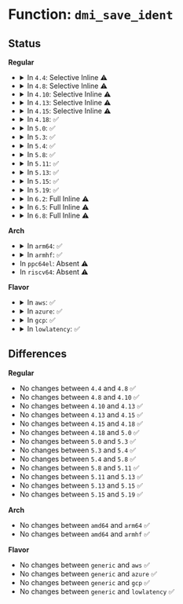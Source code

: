 # Function: <code>dmi_save_ident</code>

## Status
<b>Regular</b>
<ul>
<li>
<details>
<summary>In <code>4.4</code>: Selective Inline ⚠️</summary>

```c
void dmi_save_ident(const struct dmi_header *dm, int slot, int string);
```

**Collision:** Unique Static

**Inline:** Selective

**Transformation:** False

**Instances:**

```
In drivers/firmware/dmi_scan.c (ffffffff81fb50ae)
Location: drivers/firmware/dmi_scan.c:175
Inline: True
Direct callers:
  - drivers/firmware/dmi_scan.c:dmi_decode
  - drivers/firmware/dmi_scan.c:dmi_decode
  - drivers/firmware/dmi_scan.c:dmi_decode
  - drivers/firmware/dmi_scan.c:dmi_decode
  - drivers/firmware/dmi_scan.c:dmi_decode
  - drivers/firmware/dmi_scan.c:dmi_decode
  - drivers/firmware/dmi_scan.c:dmi_decode
  - drivers/firmware/dmi_scan.c:dmi_decode
  - drivers/firmware/dmi_scan.c:dmi_decode
  - drivers/firmware/dmi_scan.c:dmi_decode
  - drivers/firmware/dmi_scan.c:dmi_decode
  - drivers/firmware/dmi_scan.c:dmi_decode
  - drivers/firmware/dmi_scan.c:dmi_decode
  - drivers/firmware/dmi_scan.c:dmi_decode
  - drivers/firmware/dmi_scan.c:dmi_decode
  - drivers/firmware/dmi_scan.c:dmi_decode
```
**Symbols:**

```
ffffffff81fb50ae-ffffffff81fb50dd: dmi_save_ident (STB_LOCAL)
```
</details>
</li>
<li>
<details>
<summary>In <code>4.8</code>: Selective Inline ⚠️</summary>

```c
void dmi_save_ident(const struct dmi_header *dm, int slot, int string);
```

**Collision:** Unique Static

**Inline:** Selective

**Transformation:** False

**Instances:**

```
In drivers/firmware/dmi_scan.c (ffffffff81fe25db)
Location: drivers/firmware/dmi_scan.c:175
Inline: True
Direct callers:
  - drivers/firmware/dmi_scan.c:dmi_decode
  - drivers/firmware/dmi_scan.c:dmi_decode
  - drivers/firmware/dmi_scan.c:dmi_decode
  - drivers/firmware/dmi_scan.c:dmi_decode
  - drivers/firmware/dmi_scan.c:dmi_decode
  - drivers/firmware/dmi_scan.c:dmi_decode
  - drivers/firmware/dmi_scan.c:dmi_decode
  - drivers/firmware/dmi_scan.c:dmi_decode
  - drivers/firmware/dmi_scan.c:dmi_decode
  - drivers/firmware/dmi_scan.c:dmi_decode
  - drivers/firmware/dmi_scan.c:dmi_decode
  - drivers/firmware/dmi_scan.c:dmi_decode
  - drivers/firmware/dmi_scan.c:dmi_decode
  - drivers/firmware/dmi_scan.c:dmi_decode
  - drivers/firmware/dmi_scan.c:dmi_decode
  - drivers/firmware/dmi_scan.c:dmi_decode
```
**Symbols:**

```
ffffffff81fe25db-ffffffff81fe260a: dmi_save_ident (STB_LOCAL)
```
</details>
</li>
<li>
<details>
<summary>In <code>4.10</code>: Selective Inline ⚠️</summary>

```c
void dmi_save_ident(const struct dmi_header *dm, int slot, int string);
```

**Collision:** Unique Static

**Inline:** Selective

**Transformation:** False

**Instances:**

```
In drivers/firmware/dmi_scan.c (ffffffff820203b8)
Location: drivers/firmware/dmi_scan.c:175
Inline: True
Direct callers:
  - drivers/firmware/dmi_scan.c:dmi_decode
  - drivers/firmware/dmi_scan.c:dmi_decode
  - drivers/firmware/dmi_scan.c:dmi_decode
  - drivers/firmware/dmi_scan.c:dmi_decode
  - drivers/firmware/dmi_scan.c:dmi_decode
  - drivers/firmware/dmi_scan.c:dmi_decode
  - drivers/firmware/dmi_scan.c:dmi_decode
  - drivers/firmware/dmi_scan.c:dmi_decode
  - drivers/firmware/dmi_scan.c:dmi_decode
  - drivers/firmware/dmi_scan.c:dmi_decode
  - drivers/firmware/dmi_scan.c:dmi_decode
  - drivers/firmware/dmi_scan.c:dmi_decode
  - drivers/firmware/dmi_scan.c:dmi_decode
  - drivers/firmware/dmi_scan.c:dmi_decode
  - drivers/firmware/dmi_scan.c:dmi_decode
  - drivers/firmware/dmi_scan.c:dmi_decode
```
**Symbols:**

```
ffffffff820203b8-ffffffff820203e7: dmi_save_ident (STB_LOCAL)
```
</details>
</li>
<li>
<details>
<summary>In <code>4.13</code>: Selective Inline ⚠️</summary>

```c
void dmi_save_ident(const struct dmi_header *dm, int slot, int string);
```

**Collision:** Unique Static

**Inline:** Selective

**Transformation:** False

**Instances:**

```
In drivers/firmware/dmi_scan.c (ffffffff82102d8e)
Location: drivers/firmware/dmi_scan.c:175
Inline: True
Direct callers:
  - drivers/firmware/dmi_scan.c:dmi_decode
  - drivers/firmware/dmi_scan.c:dmi_decode
  - drivers/firmware/dmi_scan.c:dmi_decode
  - drivers/firmware/dmi_scan.c:dmi_decode
  - drivers/firmware/dmi_scan.c:dmi_decode
  - drivers/firmware/dmi_scan.c:dmi_decode
  - drivers/firmware/dmi_scan.c:dmi_decode
  - drivers/firmware/dmi_scan.c:dmi_decode
  - drivers/firmware/dmi_scan.c:dmi_decode
  - drivers/firmware/dmi_scan.c:dmi_decode
  - drivers/firmware/dmi_scan.c:dmi_decode
  - drivers/firmware/dmi_scan.c:dmi_decode
  - drivers/firmware/dmi_scan.c:dmi_decode
  - drivers/firmware/dmi_scan.c:dmi_decode
  - drivers/firmware/dmi_scan.c:dmi_decode
  - drivers/firmware/dmi_scan.c:dmi_decode
  - drivers/firmware/dmi_scan.c:dmi_decode
```
**Symbols:**

```
ffffffff82102d8e-ffffffff82102dca: dmi_save_ident (STB_LOCAL)
```
</details>
</li>
<li>
<details>
<summary>In <code>4.15</code>: Selective Inline ⚠️</summary>

```c
void dmi_save_ident(const struct dmi_header *dm, int slot, int string);
```

**Collision:** Unique Static

**Inline:** Selective

**Transformation:** False

**Instances:**

```
In drivers/firmware/dmi_scan.c (ffffffff8270c46f)
Location: drivers/firmware/dmi_scan.c:175
Inline: True
Direct callers:
  - drivers/firmware/dmi_scan.c:dmi_decode
  - drivers/firmware/dmi_scan.c:dmi_decode
  - drivers/firmware/dmi_scan.c:dmi_decode
  - drivers/firmware/dmi_scan.c:dmi_decode
  - drivers/firmware/dmi_scan.c:dmi_decode
  - drivers/firmware/dmi_scan.c:dmi_decode
  - drivers/firmware/dmi_scan.c:dmi_decode
  - drivers/firmware/dmi_scan.c:dmi_decode
  - drivers/firmware/dmi_scan.c:dmi_decode
  - drivers/firmware/dmi_scan.c:dmi_decode
  - drivers/firmware/dmi_scan.c:dmi_decode
  - drivers/firmware/dmi_scan.c:dmi_decode
  - drivers/firmware/dmi_scan.c:dmi_decode
  - drivers/firmware/dmi_scan.c:dmi_decode
  - drivers/firmware/dmi_scan.c:dmi_decode
  - drivers/firmware/dmi_scan.c:dmi_decode
  - drivers/firmware/dmi_scan.c:dmi_decode
```
**Symbols:**

```
ffffffff8270c46f-ffffffff8270c4ab: dmi_save_ident (STB_LOCAL)
```
</details>
</li>
<li>
<details>
<summary>In <code>4.18</code>: ✅</summary>

```c
void dmi_save_ident(const struct dmi_header *dm, int slot, int string);
```

**Collision:** Unique Static

**Inline:** No

**Transformation:** False

**Instances:**

```
In drivers/firmware/dmi_scan.c (ffffffff82736489)
Location: drivers/firmware/dmi_scan.c:167
Inline: False
Direct callers:
  - drivers/firmware/dmi_scan.c:dmi_decode
  - drivers/firmware/dmi_scan.c:dmi_decode
  - drivers/firmware/dmi_scan.c:dmi_decode
  - drivers/firmware/dmi_scan.c:dmi_decode
  - drivers/firmware/dmi_scan.c:dmi_decode
  - drivers/firmware/dmi_scan.c:dmi_decode
  - drivers/firmware/dmi_scan.c:dmi_decode
  - drivers/firmware/dmi_scan.c:dmi_decode
  - drivers/firmware/dmi_scan.c:dmi_decode
  - drivers/firmware/dmi_scan.c:dmi_decode
  - drivers/firmware/dmi_scan.c:dmi_decode
  - drivers/firmware/dmi_scan.c:dmi_decode
  - drivers/firmware/dmi_scan.c:dmi_decode
  - drivers/firmware/dmi_scan.c:dmi_decode
  - drivers/firmware/dmi_scan.c:dmi_decode
  - drivers/firmware/dmi_scan.c:dmi_decode
  - drivers/firmware/dmi_scan.c:dmi_decode
  - drivers/firmware/dmi_scan.c:dmi_decode
```
**Symbols:**

```
ffffffff82736489-ffffffff827364c5: dmi_save_ident (STB_LOCAL)
```
</details>
</li>
<li>
<details>
<summary>In <code>5.0</code>: ✅</summary>

```c
void dmi_save_ident(const struct dmi_header *dm, int slot, int string);
```

**Collision:** Unique Static

**Inline:** No

**Transformation:** False

**Instances:**

```
In drivers/firmware/dmi_scan.c (ffffffff828f03b5)
Location: drivers/firmware/dmi_scan.c:167
Inline: False
Direct callers:
  - drivers/firmware/dmi_scan.c:dmi_decode
  - drivers/firmware/dmi_scan.c:dmi_decode
  - drivers/firmware/dmi_scan.c:dmi_decode
  - drivers/firmware/dmi_scan.c:dmi_decode
  - drivers/firmware/dmi_scan.c:dmi_decode
  - drivers/firmware/dmi_scan.c:dmi_decode
  - drivers/firmware/dmi_scan.c:dmi_decode
  - drivers/firmware/dmi_scan.c:dmi_decode
  - drivers/firmware/dmi_scan.c:dmi_decode
  - drivers/firmware/dmi_scan.c:dmi_decode
  - drivers/firmware/dmi_scan.c:dmi_decode
  - drivers/firmware/dmi_scan.c:dmi_decode
  - drivers/firmware/dmi_scan.c:dmi_decode
  - drivers/firmware/dmi_scan.c:dmi_decode
  - drivers/firmware/dmi_scan.c:dmi_decode
  - drivers/firmware/dmi_scan.c:dmi_decode
  - drivers/firmware/dmi_scan.c:dmi_decode
  - drivers/firmware/dmi_scan.c:dmi_decode
```
**Symbols:**

```
ffffffff828f03b5-ffffffff828f03f1: dmi_save_ident (STB_LOCAL)
```
</details>
</li>
<li>
<details>
<summary>In <code>5.3</code>: ✅</summary>

```c
void dmi_save_ident(const struct dmi_header *dm, int slot, int string);
```

**Collision:** Unique Static

**Inline:** No

**Transformation:** False

**Instances:**

```
In drivers/firmware/dmi_scan.c (ffffffff8290bad8)
Location: drivers/firmware/dmi_scan.c:168
Inline: False
Direct callers:
  - drivers/firmware/dmi_scan.c:dmi_decode
  - drivers/firmware/dmi_scan.c:dmi_decode
  - drivers/firmware/dmi_scan.c:dmi_decode
  - drivers/firmware/dmi_scan.c:dmi_decode
  - drivers/firmware/dmi_scan.c:dmi_decode
  - drivers/firmware/dmi_scan.c:dmi_decode
  - drivers/firmware/dmi_scan.c:dmi_decode
  - drivers/firmware/dmi_scan.c:dmi_decode
  - drivers/firmware/dmi_scan.c:dmi_decode
  - drivers/firmware/dmi_scan.c:dmi_decode
  - drivers/firmware/dmi_scan.c:dmi_decode
  - drivers/firmware/dmi_scan.c:dmi_decode
  - drivers/firmware/dmi_scan.c:dmi_decode
  - drivers/firmware/dmi_scan.c:dmi_decode
  - drivers/firmware/dmi_scan.c:dmi_decode
  - drivers/firmware/dmi_scan.c:dmi_decode
  - drivers/firmware/dmi_scan.c:dmi_decode
  - drivers/firmware/dmi_scan.c:dmi_decode
```
**Symbols:**

```
ffffffff8290bad8-ffffffff8290bb14: dmi_save_ident (STB_LOCAL)
```
</details>
</li>
<li>
<details>
<summary>In <code>5.4</code>: ✅</summary>

```c
void dmi_save_ident(const struct dmi_header *dm, int slot, int string);
```

**Collision:** Unique Static

**Inline:** No

**Transformation:** False

**Instances:**

```
In drivers/firmware/dmi_scan.c (ffffffff829154a1)
Location: drivers/firmware/dmi_scan.c:168
Inline: False
Direct callers:
  - drivers/firmware/dmi_scan.c:dmi_decode
  - drivers/firmware/dmi_scan.c:dmi_decode
  - drivers/firmware/dmi_scan.c:dmi_decode
  - drivers/firmware/dmi_scan.c:dmi_decode
  - drivers/firmware/dmi_scan.c:dmi_decode
  - drivers/firmware/dmi_scan.c:dmi_decode
  - drivers/firmware/dmi_scan.c:dmi_decode
  - drivers/firmware/dmi_scan.c:dmi_decode
  - drivers/firmware/dmi_scan.c:dmi_decode
  - drivers/firmware/dmi_scan.c:dmi_decode
  - drivers/firmware/dmi_scan.c:dmi_decode
  - drivers/firmware/dmi_scan.c:dmi_decode
  - drivers/firmware/dmi_scan.c:dmi_decode
  - drivers/firmware/dmi_scan.c:dmi_decode
  - drivers/firmware/dmi_scan.c:dmi_decode
  - drivers/firmware/dmi_scan.c:dmi_decode
  - drivers/firmware/dmi_scan.c:dmi_decode
  - drivers/firmware/dmi_scan.c:dmi_decode
```
**Symbols:**

```
ffffffff829154a1-ffffffff829154dd: dmi_save_ident (STB_LOCAL)
```
</details>
</li>
<li>
<details>
<summary>In <code>5.8</code>: ✅</summary>

```c
void dmi_save_ident(const struct dmi_header *dm, int slot, int string);
```

**Collision:** Unique Static

**Inline:** No

**Transformation:** False

**Instances:**

```
In drivers/firmware/dmi_scan.c (ffffffff82d27919)
Location: drivers/firmware/dmi_scan.c:173
Inline: False
Direct callers:
  - drivers/firmware/dmi_scan.c:dmi_decode
  - drivers/firmware/dmi_scan.c:dmi_decode
  - drivers/firmware/dmi_scan.c:dmi_decode
  - drivers/firmware/dmi_scan.c:dmi_decode
  - drivers/firmware/dmi_scan.c:dmi_decode
  - drivers/firmware/dmi_scan.c:dmi_decode
  - drivers/firmware/dmi_scan.c:dmi_decode
  - drivers/firmware/dmi_scan.c:dmi_decode
  - drivers/firmware/dmi_scan.c:dmi_decode
  - drivers/firmware/dmi_scan.c:dmi_decode
  - drivers/firmware/dmi_scan.c:dmi_decode
  - drivers/firmware/dmi_scan.c:dmi_decode
  - drivers/firmware/dmi_scan.c:dmi_decode
  - drivers/firmware/dmi_scan.c:dmi_decode
  - drivers/firmware/dmi_scan.c:dmi_decode
  - drivers/firmware/dmi_scan.c:dmi_decode
  - drivers/firmware/dmi_scan.c:dmi_decode
  - drivers/firmware/dmi_scan.c:dmi_decode
```
**Symbols:**

```
ffffffff82d27919-ffffffff82d27955: dmi_save_ident (STB_LOCAL)
```
</details>
</li>
<li>
<details>
<summary>In <code>5.11</code>: ✅</summary>

```c
void dmi_save_ident(const struct dmi_header *dm, int slot, int string);
```

**Collision:** Unique Static

**Inline:** No

**Transformation:** False

**Instances:**

```
In drivers/firmware/dmi_scan.c (ffffffff83016031)
Location: drivers/firmware/dmi_scan.c:173
Inline: False
Direct callers:
  - drivers/firmware/dmi_scan.c:dmi_decode
  - drivers/firmware/dmi_scan.c:dmi_decode
  - drivers/firmware/dmi_scan.c:dmi_decode
  - drivers/firmware/dmi_scan.c:dmi_decode
  - drivers/firmware/dmi_scan.c:dmi_decode
  - drivers/firmware/dmi_scan.c:dmi_decode
  - drivers/firmware/dmi_scan.c:dmi_decode
  - drivers/firmware/dmi_scan.c:dmi_decode
  - drivers/firmware/dmi_scan.c:dmi_decode
  - drivers/firmware/dmi_scan.c:dmi_decode
  - drivers/firmware/dmi_scan.c:dmi_decode
  - drivers/firmware/dmi_scan.c:dmi_decode
  - drivers/firmware/dmi_scan.c:dmi_decode
  - drivers/firmware/dmi_scan.c:dmi_decode
  - drivers/firmware/dmi_scan.c:dmi_decode
  - drivers/firmware/dmi_scan.c:dmi_decode
  - drivers/firmware/dmi_scan.c:dmi_decode
  - drivers/firmware/dmi_scan.c:dmi_decode
```
**Symbols:**

```
ffffffff83016031-ffffffff8301606d: dmi_save_ident (STB_LOCAL)
```
</details>
</li>
<li>
<details>
<summary>In <code>5.13</code>: ✅</summary>

```c
void dmi_save_ident(const struct dmi_header *dm, int slot, int string);
```

**Collision:** Unique Static

**Inline:** No

**Transformation:** False

**Instances:**

```
In drivers/firmware/dmi_scan.c (ffffffff83220fda)
Location: drivers/firmware/dmi_scan.c:174
Inline: False
Direct callers:
  - drivers/firmware/dmi_scan.c:dmi_decode
  - drivers/firmware/dmi_scan.c:dmi_decode
  - drivers/firmware/dmi_scan.c:dmi_decode
  - drivers/firmware/dmi_scan.c:dmi_decode
  - drivers/firmware/dmi_scan.c:dmi_decode
  - drivers/firmware/dmi_scan.c:dmi_decode
  - drivers/firmware/dmi_scan.c:dmi_decode
  - drivers/firmware/dmi_scan.c:dmi_decode
  - drivers/firmware/dmi_scan.c:dmi_decode
  - drivers/firmware/dmi_scan.c:dmi_decode
  - drivers/firmware/dmi_scan.c:dmi_decode
  - drivers/firmware/dmi_scan.c:dmi_decode
  - drivers/firmware/dmi_scan.c:dmi_decode
  - drivers/firmware/dmi_scan.c:dmi_decode
  - drivers/firmware/dmi_scan.c:dmi_decode
  - drivers/firmware/dmi_scan.c:dmi_decode
  - drivers/firmware/dmi_scan.c:dmi_decode
  - drivers/firmware/dmi_scan.c:dmi_decode
```
**Symbols:**

```
ffffffff83220fda-ffffffff83221016: dmi_save_ident (STB_LOCAL)
```
</details>
</li>
<li>
<details>
<summary>In <code>5.15</code>: ✅</summary>

```c
void dmi_save_ident(const struct dmi_header *dm, int slot, int string);
```

**Collision:** Unique Static

**Inline:** No

**Transformation:** False

**Instances:**

```
In drivers/firmware/dmi_scan.c (ffffffff8330a9ee)
Location: drivers/firmware/dmi_scan.c:174
Inline: False
Direct callers:
  - drivers/firmware/dmi_scan.c:dmi_decode
  - drivers/firmware/dmi_scan.c:dmi_decode
  - drivers/firmware/dmi_scan.c:dmi_decode
  - drivers/firmware/dmi_scan.c:dmi_decode
  - drivers/firmware/dmi_scan.c:dmi_decode
  - drivers/firmware/dmi_scan.c:dmi_decode
  - drivers/firmware/dmi_scan.c:dmi_decode
  - drivers/firmware/dmi_scan.c:dmi_decode
  - drivers/firmware/dmi_scan.c:dmi_decode
  - drivers/firmware/dmi_scan.c:dmi_decode
  - drivers/firmware/dmi_scan.c:dmi_decode
  - drivers/firmware/dmi_scan.c:dmi_decode
  - drivers/firmware/dmi_scan.c:dmi_decode
  - drivers/firmware/dmi_scan.c:dmi_decode
  - drivers/firmware/dmi_scan.c:dmi_decode
  - drivers/firmware/dmi_scan.c:dmi_decode
  - drivers/firmware/dmi_scan.c:dmi_decode
  - drivers/firmware/dmi_scan.c:dmi_decode
```
**Symbols:**

```
ffffffff8330a9ee-ffffffff8330aa69: dmi_save_ident (STB_LOCAL)
```
</details>
</li>
<li>
<details>
<summary>In <code>5.19</code>: ✅</summary>

```c
void dmi_save_ident(const struct dmi_header *dm, int slot, int string);
```

**Collision:** Unique Static

**Inline:** No

**Transformation:** False

**Instances:**

```
In drivers/firmware/dmi_scan.c (ffffffff834c42d3)
Location: drivers/firmware/dmi_scan.c:174
Inline: False
Direct callers:
  - drivers/firmware/dmi_scan.c:dmi_decode
  - drivers/firmware/dmi_scan.c:dmi_decode
  - drivers/firmware/dmi_scan.c:dmi_decode
  - drivers/firmware/dmi_scan.c:dmi_decode
  - drivers/firmware/dmi_scan.c:dmi_decode
  - drivers/firmware/dmi_scan.c:dmi_decode
  - drivers/firmware/dmi_scan.c:dmi_decode
  - drivers/firmware/dmi_scan.c:dmi_decode
  - drivers/firmware/dmi_scan.c:dmi_decode
  - drivers/firmware/dmi_scan.c:dmi_decode
  - drivers/firmware/dmi_scan.c:dmi_decode
  - drivers/firmware/dmi_scan.c:dmi_decode
  - drivers/firmware/dmi_scan.c:dmi_decode
  - drivers/firmware/dmi_scan.c:dmi_decode
  - drivers/firmware/dmi_scan.c:dmi_decode
  - drivers/firmware/dmi_scan.c:dmi_decode
  - drivers/firmware/dmi_scan.c:dmi_decode
  - drivers/firmware/dmi_scan.c:dmi_decode
```
**Symbols:**

```
ffffffff834c42d3-ffffffff834c435a: dmi_save_ident (STB_LOCAL)
```
</details>
</li>
<li>
<details>
<summary>In <code>6.2</code>: Full Inline ⚠️</summary>

**Collision:** Unique Static

**Inline:** Full

**Transformation:** False

**Instances:**

```
In drivers/firmware/dmi_scan.c (ffffffff83f0539f)
Location: drivers/firmware/dmi_scan.c:174
Inline: True
Inline callers:
  - drivers/firmware/dmi_scan.c:dmi_decode
  - drivers/firmware/dmi_scan.c:dmi_decode
  - drivers/firmware/dmi_scan.c:dmi_decode
  - drivers/firmware/dmi_scan.c:dmi_decode
  - drivers/firmware/dmi_scan.c:dmi_decode
  - drivers/firmware/dmi_scan.c:dmi_decode
  - drivers/firmware/dmi_scan.c:dmi_decode
  - drivers/firmware/dmi_scan.c:dmi_decode
  - drivers/firmware/dmi_scan.c:dmi_decode
  - drivers/firmware/dmi_scan.c:dmi_decode
  - drivers/firmware/dmi_scan.c:dmi_decode
  - drivers/firmware/dmi_scan.c:dmi_decode
  - drivers/firmware/dmi_scan.c:dmi_decode
  - drivers/firmware/dmi_scan.c:dmi_decode
  - drivers/firmware/dmi_scan.c:dmi_decode
  - drivers/firmware/dmi_scan.c:dmi_decode
  - drivers/firmware/dmi_scan.c:dmi_decode
  - drivers/firmware/dmi_scan.c:dmi_decode
```
</details>
</li>
<li>
<details>
<summary>In <code>6.5</code>: Full Inline ⚠️</summary>

**Collision:** Unique Static

**Inline:** Full

**Transformation:** False

**Instances:**

```
In drivers/firmware/dmi_scan.c (ffffffff8372b34f)
Location: drivers/firmware/dmi_scan.c:174
Inline: True
Inline callers:
  - drivers/firmware/dmi_scan.c:dmi_decode
  - drivers/firmware/dmi_scan.c:dmi_decode
  - drivers/firmware/dmi_scan.c:dmi_decode
  - drivers/firmware/dmi_scan.c:dmi_decode
  - drivers/firmware/dmi_scan.c:dmi_decode
  - drivers/firmware/dmi_scan.c:dmi_decode
  - drivers/firmware/dmi_scan.c:dmi_decode
  - drivers/firmware/dmi_scan.c:dmi_decode
  - drivers/firmware/dmi_scan.c:dmi_decode
  - drivers/firmware/dmi_scan.c:dmi_decode
  - drivers/firmware/dmi_scan.c:dmi_decode
  - drivers/firmware/dmi_scan.c:dmi_decode
  - drivers/firmware/dmi_scan.c:dmi_decode
  - drivers/firmware/dmi_scan.c:dmi_decode
  - drivers/firmware/dmi_scan.c:dmi_decode
  - drivers/firmware/dmi_scan.c:dmi_decode
  - drivers/firmware/dmi_scan.c:dmi_decode
  - drivers/firmware/dmi_scan.c:dmi_decode
```
</details>
</li>
<li>
<details>
<summary>In <code>6.8</code>: Full Inline ⚠️</summary>

**Collision:** Unique Static

**Inline:** Full

**Transformation:** False

**Instances:**

```
In drivers/firmware/dmi_scan.c (ffffffff8395f30f)
Location: drivers/firmware/dmi_scan.c:174
Inline: True
Inline callers:
  - drivers/firmware/dmi_scan.c:dmi_decode
  - drivers/firmware/dmi_scan.c:dmi_decode
  - drivers/firmware/dmi_scan.c:dmi_decode
  - drivers/firmware/dmi_scan.c:dmi_decode
  - drivers/firmware/dmi_scan.c:dmi_decode
  - drivers/firmware/dmi_scan.c:dmi_decode
  - drivers/firmware/dmi_scan.c:dmi_decode
  - drivers/firmware/dmi_scan.c:dmi_decode
  - drivers/firmware/dmi_scan.c:dmi_decode
  - drivers/firmware/dmi_scan.c:dmi_decode
  - drivers/firmware/dmi_scan.c:dmi_decode
  - drivers/firmware/dmi_scan.c:dmi_decode
  - drivers/firmware/dmi_scan.c:dmi_decode
  - drivers/firmware/dmi_scan.c:dmi_decode
  - drivers/firmware/dmi_scan.c:dmi_decode
  - drivers/firmware/dmi_scan.c:dmi_decode
  - drivers/firmware/dmi_scan.c:dmi_decode
  - drivers/firmware/dmi_scan.c:dmi_decode
```
</details>
</li>
</ul>
<b>Arch</b>
<ul>
<li>
<details>
<summary>In <code>arm64</code>: ✅</summary>

```c
void dmi_save_ident(const struct dmi_header *dm, int slot, int string);
```

**Collision:** Unique Static

**Inline:** No

**Transformation:** False

**Instances:**

```
In drivers/firmware/dmi_scan.c (ffff8000114a38f4)
Location: drivers/firmware/dmi_scan.c:168
Inline: False
Direct callers:
  - drivers/firmware/dmi_scan.c:dmi_decode
  - drivers/firmware/dmi_scan.c:dmi_decode
  - drivers/firmware/dmi_scan.c:dmi_decode
  - drivers/firmware/dmi_scan.c:dmi_decode
  - drivers/firmware/dmi_scan.c:dmi_decode
  - drivers/firmware/dmi_scan.c:dmi_decode
  - drivers/firmware/dmi_scan.c:dmi_decode
  - drivers/firmware/dmi_scan.c:dmi_decode
  - drivers/firmware/dmi_scan.c:dmi_decode
  - drivers/firmware/dmi_scan.c:dmi_decode
  - drivers/firmware/dmi_scan.c:dmi_decode
  - drivers/firmware/dmi_scan.c:dmi_decode
  - drivers/firmware/dmi_scan.c:dmi_decode
  - drivers/firmware/dmi_scan.c:dmi_decode
  - drivers/firmware/dmi_scan.c:dmi_decode
  - drivers/firmware/dmi_scan.c:dmi_decode
  - drivers/firmware/dmi_scan.c:dmi_decode
  - drivers/firmware/dmi_scan.c:dmi_decode
```
**Symbols:**

```
ffff8000114a38f4-ffff8000114a395c: dmi_save_ident (STB_LOCAL)
```
</details>
</li>
<li>
<details>
<summary>In <code>armhf</code>: ✅</summary>

```c
void dmi_save_ident(const struct dmi_header *dm, int slot, int string);
```

**Collision:** Unique Static

**Inline:** No

**Transformation:** False

**Instances:**

```
In drivers/firmware/dmi_scan.c (c15a6014)
Location: drivers/firmware/dmi_scan.c:168
Inline: False
Direct callers:
  - drivers/firmware/dmi_scan.c:dmi_decode
  - drivers/firmware/dmi_scan.c:dmi_decode
  - drivers/firmware/dmi_scan.c:dmi_decode
  - drivers/firmware/dmi_scan.c:dmi_decode
  - drivers/firmware/dmi_scan.c:dmi_decode
  - drivers/firmware/dmi_scan.c:dmi_decode
  - drivers/firmware/dmi_scan.c:dmi_decode
  - drivers/firmware/dmi_scan.c:dmi_decode
  - drivers/firmware/dmi_scan.c:dmi_decode
  - drivers/firmware/dmi_scan.c:dmi_decode
  - drivers/firmware/dmi_scan.c:dmi_decode
  - drivers/firmware/dmi_scan.c:dmi_decode
  - drivers/firmware/dmi_scan.c:dmi_decode
  - drivers/firmware/dmi_scan.c:dmi_decode
  - drivers/firmware/dmi_scan.c:dmi_decode
  - drivers/firmware/dmi_scan.c:dmi_decode
  - drivers/firmware/dmi_scan.c:dmi_decode
  - drivers/firmware/dmi_scan.c:dmi_decode
```
**Symbols:**

```
c15a6014-c15a6060: dmi_save_ident (STB_LOCAL)
```
</details>
</li>
<li>
In <code>ppc64el</code>: Absent ⚠️
</li>
<li>
In <code>riscv64</code>: Absent ⚠️
</li>
</ul>
<b>Flavor</b>
<ul>
<li>
<details>
<summary>In <code>aws</code>: ✅</summary>

```c
void dmi_save_ident(const struct dmi_header *dm, int slot, int string);
```

**Collision:** Unique Static

**Inline:** No

**Transformation:** False

**Instances:**

```
In drivers/firmware/dmi_scan.c (ffffffff828fa9f5)
Location: drivers/firmware/dmi_scan.c:168
Inline: False
Direct callers:
  - drivers/firmware/dmi_scan.c:dmi_decode
  - drivers/firmware/dmi_scan.c:dmi_decode
  - drivers/firmware/dmi_scan.c:dmi_decode
  - drivers/firmware/dmi_scan.c:dmi_decode
  - drivers/firmware/dmi_scan.c:dmi_decode
  - drivers/firmware/dmi_scan.c:dmi_decode
  - drivers/firmware/dmi_scan.c:dmi_decode
  - drivers/firmware/dmi_scan.c:dmi_decode
  - drivers/firmware/dmi_scan.c:dmi_decode
  - drivers/firmware/dmi_scan.c:dmi_decode
  - drivers/firmware/dmi_scan.c:dmi_decode
  - drivers/firmware/dmi_scan.c:dmi_decode
  - drivers/firmware/dmi_scan.c:dmi_decode
  - drivers/firmware/dmi_scan.c:dmi_decode
  - drivers/firmware/dmi_scan.c:dmi_decode
  - drivers/firmware/dmi_scan.c:dmi_decode
  - drivers/firmware/dmi_scan.c:dmi_decode
  - drivers/firmware/dmi_scan.c:dmi_decode
```
**Symbols:**

```
ffffffff828fa9f5-ffffffff828faa31: dmi_save_ident (STB_LOCAL)
```
</details>
</li>
<li>
<details>
<summary>In <code>azure</code>: ✅</summary>

```c
void dmi_save_ident(const struct dmi_header *dm, int slot, int string);
```

**Collision:** Unique Static

**Inline:** No

**Transformation:** False

**Instances:**

```
In drivers/firmware/dmi_scan.c (ffffffff828f2291)
Location: drivers/firmware/dmi_scan.c:168
Inline: False
Direct callers:
  - drivers/firmware/dmi_scan.c:dmi_decode
  - drivers/firmware/dmi_scan.c:dmi_decode
  - drivers/firmware/dmi_scan.c:dmi_decode
  - drivers/firmware/dmi_scan.c:dmi_decode
  - drivers/firmware/dmi_scan.c:dmi_decode
  - drivers/firmware/dmi_scan.c:dmi_decode
  - drivers/firmware/dmi_scan.c:dmi_decode
  - drivers/firmware/dmi_scan.c:dmi_decode
  - drivers/firmware/dmi_scan.c:dmi_decode
  - drivers/firmware/dmi_scan.c:dmi_decode
  - drivers/firmware/dmi_scan.c:dmi_decode
  - drivers/firmware/dmi_scan.c:dmi_decode
  - drivers/firmware/dmi_scan.c:dmi_decode
  - drivers/firmware/dmi_scan.c:dmi_decode
  - drivers/firmware/dmi_scan.c:dmi_decode
  - drivers/firmware/dmi_scan.c:dmi_decode
  - drivers/firmware/dmi_scan.c:dmi_decode
  - drivers/firmware/dmi_scan.c:dmi_decode
```
**Symbols:**

```
ffffffff828f2291-ffffffff828f22cd: dmi_save_ident (STB_LOCAL)
```
</details>
</li>
<li>
<details>
<summary>In <code>gcp</code>: ✅</summary>

```c
void dmi_save_ident(const struct dmi_header *dm, int slot, int string);
```

**Collision:** Unique Static

**Inline:** No

**Transformation:** False

**Instances:**

```
In drivers/firmware/dmi_scan.c (ffffffff8290fad6)
Location: drivers/firmware/dmi_scan.c:168
Inline: False
Direct callers:
  - drivers/firmware/dmi_scan.c:dmi_decode
  - drivers/firmware/dmi_scan.c:dmi_decode
  - drivers/firmware/dmi_scan.c:dmi_decode
  - drivers/firmware/dmi_scan.c:dmi_decode
  - drivers/firmware/dmi_scan.c:dmi_decode
  - drivers/firmware/dmi_scan.c:dmi_decode
  - drivers/firmware/dmi_scan.c:dmi_decode
  - drivers/firmware/dmi_scan.c:dmi_decode
  - drivers/firmware/dmi_scan.c:dmi_decode
  - drivers/firmware/dmi_scan.c:dmi_decode
  - drivers/firmware/dmi_scan.c:dmi_decode
  - drivers/firmware/dmi_scan.c:dmi_decode
  - drivers/firmware/dmi_scan.c:dmi_decode
  - drivers/firmware/dmi_scan.c:dmi_decode
  - drivers/firmware/dmi_scan.c:dmi_decode
  - drivers/firmware/dmi_scan.c:dmi_decode
  - drivers/firmware/dmi_scan.c:dmi_decode
  - drivers/firmware/dmi_scan.c:dmi_decode
```
**Symbols:**

```
ffffffff8290fad6-ffffffff8290fb12: dmi_save_ident (STB_LOCAL)
```
</details>
</li>
<li>
<details>
<summary>In <code>lowlatency</code>: ✅</summary>

```c
void dmi_save_ident(const struct dmi_header *dm, int slot, int string);
```

**Collision:** Unique Static

**Inline:** No

**Transformation:** False

**Instances:**

```
In drivers/firmware/dmi_scan.c (ffffffff82916503)
Location: drivers/firmware/dmi_scan.c:168
Inline: False
Direct callers:
  - drivers/firmware/dmi_scan.c:dmi_decode
  - drivers/firmware/dmi_scan.c:dmi_decode
  - drivers/firmware/dmi_scan.c:dmi_decode
  - drivers/firmware/dmi_scan.c:dmi_decode
  - drivers/firmware/dmi_scan.c:dmi_decode
  - drivers/firmware/dmi_scan.c:dmi_decode
  - drivers/firmware/dmi_scan.c:dmi_decode
  - drivers/firmware/dmi_scan.c:dmi_decode
  - drivers/firmware/dmi_scan.c:dmi_decode
  - drivers/firmware/dmi_scan.c:dmi_decode
  - drivers/firmware/dmi_scan.c:dmi_decode
  - drivers/firmware/dmi_scan.c:dmi_decode
  - drivers/firmware/dmi_scan.c:dmi_decode
  - drivers/firmware/dmi_scan.c:dmi_decode
  - drivers/firmware/dmi_scan.c:dmi_decode
  - drivers/firmware/dmi_scan.c:dmi_decode
  - drivers/firmware/dmi_scan.c:dmi_decode
  - drivers/firmware/dmi_scan.c:dmi_decode
```
**Symbols:**

```
ffffffff82916503-ffffffff8291653f: dmi_save_ident (STB_LOCAL)
```
</details>
</li>
</ul>

## Differences
<b>Regular</b>
<ul>
<li>
No changes between <code>4.4</code> and <code>4.8</code> ✅
</li>
<li>
No changes between <code>4.8</code> and <code>4.10</code> ✅
</li>
<li>
No changes between <code>4.10</code> and <code>4.13</code> ✅
</li>
<li>
No changes between <code>4.13</code> and <code>4.15</code> ✅
</li>
<li>
No changes between <code>4.15</code> and <code>4.18</code> ✅
</li>
<li>
No changes between <code>4.18</code> and <code>5.0</code> ✅
</li>
<li>
No changes between <code>5.0</code> and <code>5.3</code> ✅
</li>
<li>
No changes between <code>5.3</code> and <code>5.4</code> ✅
</li>
<li>
No changes between <code>5.4</code> and <code>5.8</code> ✅
</li>
<li>
No changes between <code>5.8</code> and <code>5.11</code> ✅
</li>
<li>
No changes between <code>5.11</code> and <code>5.13</code> ✅
</li>
<li>
No changes between <code>5.13</code> and <code>5.15</code> ✅
</li>
<li>
No changes between <code>5.15</code> and <code>5.19</code> ✅
</li>
</ul>
<b>Arch</b>
<ul>
<li>
No changes between <code>amd64</code> and <code>arm64</code> ✅
</li>
<li>
No changes between <code>amd64</code> and <code>armhf</code> ✅
</li>
</ul>
<b>Flavor</b>
<ul>
<li>
No changes between <code>generic</code> and <code>aws</code> ✅
</li>
<li>
No changes between <code>generic</code> and <code>azure</code> ✅
</li>
<li>
No changes between <code>generic</code> and <code>gcp</code> ✅
</li>
<li>
No changes between <code>generic</code> and <code>lowlatency</code> ✅
</li>
</ul>
